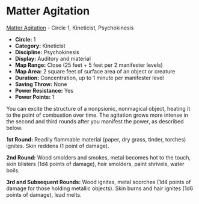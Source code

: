 # Matter Agitation

[Matter Agitation](/Psionics/M/MatterAgitation.md) - Circle 1, Kineticist, Psychokinesis

- **Circle:** 1
- **Category:** Kineticist
- **Discipline:** Psychokinesis
- **Display:** Auditory and material
- **Map Range:** Close (25 feet + 5 feet per 2 manifester levels)
- **Map Area:** 2 square feet of surface area of an object or creature
- **Duration:** Concentration, up to 1 minute per manifester level
- **Saving Throw:** None
- **Power Resistance:** Yes
- **Power Points:** 1

You can excite the structure of a nonpsionic, nonmagical object, heating it to the point of combustion over time. The agitation grows more intense in the second and third rounds after you manifest the power, as described below.

**1st Round:** Readily flammable material (paper, dry grass, tinder, torches) ignites. Skin reddens (1 point of damage).

**2nd Round:** Wood smolders and smokes, metal becomes hot to the touch, skin blisters (1d4 points of damage), hair smolders, paint shrivels, water boils.

**3rd and Subsequent Rounds:** Wood ignites, metal scorches (1d4 points of damage for those holding metallic objects). Skin burns and hair ignites (1d6 points of damage), lead melts.
